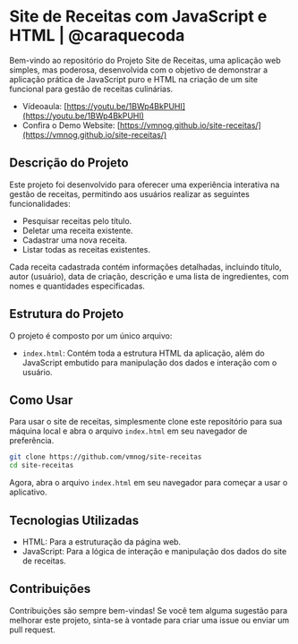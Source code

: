 # Site de Receitas com JavaScript e HTML | @caraquecoda 

Bem-vindo ao repositório do Projeto Site de Receitas, uma aplicação web simples, mas poderosa, desenvolvida com o objetivo de demonstrar a aplicação prática de JavaScript puro e HTML na criação de um site funcional para gestão de receitas culinárias.

- Vídeoaula: [https://youtu.be/1BWp4BkPUHI](https://youtu.be/1BWp4BkPUHI)
- Confira o Demo Website: [https://vmnog.github.io/site-receitas/](https://vmnog.github.io/site-receitas/)

## Descrição do Projeto

Este projeto foi desenvolvido para oferecer uma experiência interativa na gestão de receitas, permitindo aos usuários realizar as seguintes funcionalidades:

- Pesquisar receitas pelo título.
- Deletar uma receita existente.
- Cadastrar uma nova receita.
- Listar todas as receitas existentes.

Cada receita cadastrada contém informações detalhadas, incluindo título, autor (usuário), data de criação, descrição e uma lista de ingredientes, com nomes e quantidades especificadas.

## Estrutura do Projeto

O projeto é composto por um único arquivo:

- `index.html`: Contém toda a estrutura HTML da aplicação, além do JavaScript embutido para manipulação dos dados e interação com o usuário.

## Como Usar

Para usar o site de receitas, simplesmente clone este repositório para sua máquina local e abra o arquivo `index.html` em seu navegador de preferência.

```bash
git clone https://github.com/vmnog/site-receitas
cd site-receitas
```

Agora, abra o arquivo `index.html` em seu navegador para começar a usar o aplicativo.

## Tecnologias Utilizadas

- HTML: Para a estruturação da página web.
- JavaScript: Para a lógica de interação e manipulação dos dados do site de receitas.

## Contribuições

Contribuições são sempre bem-vindas! Se você tem alguma sugestão para melhorar este projeto, sinta-se à vontade para criar uma issue ou enviar um pull request.
